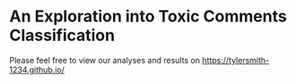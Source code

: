 # An Exploration into Toxic Comments Classification

Please feel free to view our analyses and results on https://tylersmith-1234.github.io/
